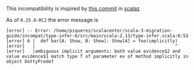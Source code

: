 This incompatibility is inspired by [this commit](https://github.com/scalaz/scalaz/commit/b29aacda99540b638228a7b550bf2f8bc1e8f941) in [scalaz](https://github.com/scalaz/scalaz) 

As of `0.25.0-RC2` the error message is
```
[error] -- Error: /home/piquerez/scalacenter/scala-3-migration-guide/incompat/type-infer-6/src/main/scala-2.13/type-infer.scala:6:53 
[error] 6 |  def bar[A: Show, B: Show]: Show[A] = foo(implicitly) 
[error]   |                                                     ^
[error]   |ambiguous implicit arguments: both value evidence$2 and value evidence$1 match type T of parameter ev of method implicitly in object DottyPredef
```
